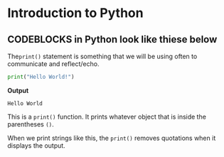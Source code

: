 # Introduction to Python
## CODEBLOCKS in Python look like thiese below
The`print()` statement is something that we will be using often to communicate and reflect/echo.

```python
print("Hello World!")
```

**Output**

```
Hello World
```

This is a `print()` function. It prints whatever object that is inside the parentheses `()`.

When we print strings like this, the `print()` removes quotations when it displays the output. 
